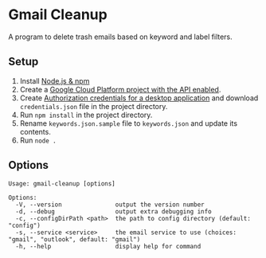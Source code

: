 # Gmail Cleanup

A program to delete trash emails based on keyword and label filters.

## Setup

1. Install [Node.js & npm](https://docs.npmjs.com/downloading-and-installing-node-js-and-npm)
2. Create a [Google Cloud Platform project with the API enabled](https://developers.google.com/workspace/guides/create-project).
3. Create [Authorization credentials for a desktop application](https://developers.google.com/workspace/guides/create-credentials) and download `credentials.json` file in the project directory.
4. Run `npm install` in the project directory.
5. Rename `keywords.json.sample` file to `keywords.json` and update its contents.
6. Run `node .`

## Options

```
Usage: gmail-cleanup [options]

Options:
  -V, --version               output the version number
  -d, --debug                 output extra debugging info
  -c, --configDirPath <path>  the path to config directory (default: "config")
  -s, --service <service>     the email service to use (choices: "gmail", "outlook", default: "gmail")
  -h, --help                  display help for command
```